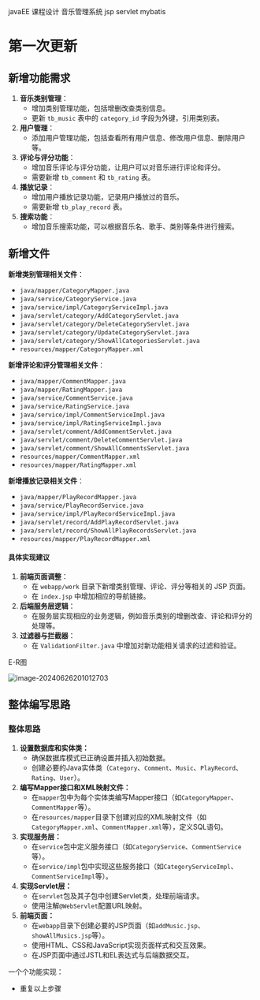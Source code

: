 javaEE 课程设计
音乐管理系统
jsp servlet mybatis



# 第一次更新

## 新增功能需求

1. **音乐类别管理**：
    + 增加类别管理功能，包括增删改查类别信息。
    + 更新 `tb_music` 表中的 `category_id` 字段为外键，引用类别表。
2. **用户管理**：
    + 添加用户管理功能，包括查看所有用户信息、修改用户信息、删除用户等。
3. **评论与评分功能**：
    + 增加音乐评论与评分功能，让用户可以对音乐进行评论和评分。
    + 需要新增 `tb_comment` 和 `tb_rating` 表。
4. **播放记录**：
    + 增加用户播放记录功能，记录用户播放过的音乐。
    + 需要新增 `tb_play_record` 表。
5. **搜索功能**：
    + 增加音乐搜索功能，可以根据音乐名、歌手、类别等条件进行搜索。



## 新增文件



**新增类别管理相关文件**：

+ `java/mapper/CategoryMapper.java`
+ `java/service/CategoryService.java`
+ `java/service/impl/CategoryServiceImpl.java`
+ `java/servlet/category/AddCategoryServlet.java`
+ `java/servlet/category/DeleteCategoryServlet.java`
+ `java/servlet/category/UpdateCategoryServlet.java`
+ `java/servlet/category/ShowAllCategoriesServlet.java`
+ `resources/mapper/CategoryMapper.xml`

**新增评论和评分管理相关文件**：

+ `java/mapper/CommentMapper.java`
+ `java/mapper/RatingMapper.java`
+ `java/service/CommentService.java`
+ `java/service/RatingService.java`
+ `java/service/impl/CommentServiceImpl.java`
+ `java/service/impl/RatingServiceImpl.java`
+ `java/servlet/comment/AddCommentServlet.java`
+ `java/servlet/comment/DeleteCommentServlet.java`
+ `java/servlet/comment/ShowAllCommentsServlet.java`
+ `resources/mapper/CommentMapper.xml`
+ `resources/mapper/RatingMapper.xml`

**新增播放记录相关文件**：

+ `java/mapper/PlayRecordMapper.java`
+ `java/service/PlayRecordService.java`
+ `java/service/impl/PlayRecordServiceImpl.java`
+ `java/servlet/record/AddPlayRecordServlet.java`
+ `java/servlet/record/ShowAllPlayRecordsServlet.java`
+ `resources/mapper/PlayRecordMapper.xml`



#### 具体实现建议

1. **前端页面调整**：
    + 在 `webapp/work` 目录下新增类别管理、评论、评分等相关的 JSP 页面。
    + 在 `index.jsp` 中增加相应的导航链接。
2. **后端服务层逻辑**：
    + 在服务层实现相应的业务逻辑，例如音乐类别的增删改查、评论和评分的处理等。
3. **过滤器与拦截器**：
    + 在 `ValidationFilter.java` 中增加对新功能相关请求的过滤和验证。







E-R图



![image-20240626201012703](https://knowledge-1312726591.cos.ap-guangzhou.myqcloud.com/images/markdown%E5%9B%BE%E7%89%87/img/202406262010784.png)







## 整体编写思路

### 整体思路

1. **设置数据库和实体类：**
    + 确保数据库模式已正确设置并插入初始数据。
    + 创建必要的Java实体类（`Category`、`Comment`、`Music`、`PlayRecord`、`Rating`、`User`）。
2. **编写Mapper接口和XML映射文件：**
    + 在`mapper`包中为每个实体类编写Mapper接口（如`CategoryMapper`、`CommentMapper`等）。
    + 在`resources/mapper`目录下创建对应的XML映射文件（如`CategoryMapper.xml`、`CommentMapper.xml`等），定义SQL语句。
3. **实现服务层：**
    + 在`service`包中定义服务接口（如`CategoryService`、`CommentService`等）。
    + 在`service/impl`包中实现这些服务接口（如`CategoryServiceImpl`、`CommentServiceImpl`等）。
4. **实现Servlet层：**
    + 在`servlet`包及其子包中创建Servlet类，处理前端请求。
    + 使用注解`@WebServlet`配置URL映射。
5. **前端页面：**
    + 在`webapp`目录下创建必要的JSP页面（如`addMusic.jsp`、`showAllMusics.jsp`等）。
    + 使用HTML、CSS和JavaScript实现页面样式和交互效果。
    + 在JSP页面中通过JSTL和EL表达式与后端数据交互。





一个个功能实现：

- 重复以上步骤